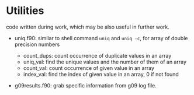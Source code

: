 # Utilities
code written during work, which may be also useful in further work.

+ uniq.f90: similar to shell command `uniq` and `uniq -c`, for array of double precision numbers
  - count_dups: count occurrence of duplicate values in an array 
  - uniq_val: find the unique values and the number of them of an array
  - count_val: count occurrence of given value in an array
  - index_val: find the index of given value in an array, 0 if not found
  
+ g09results.f90: grab specific information from g09 log file.
 
